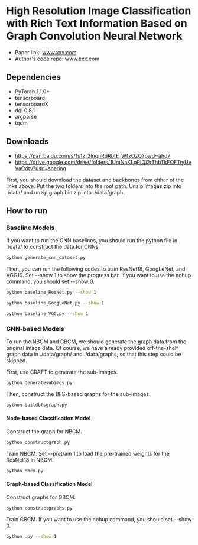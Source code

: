 High Resolution Image Classification with Rich Text Information Based on Graph Convolution Neural Network
============

- Paper link: www.xxx.com
- Author's code repo: www.xxx.com

Dependencies
------------
- PyTorch 1.1.0+
- tensorboard
- tensorboardX
- dgl 0.8.1
- argparse
- tqdm

Downloads
----------

- https://pan.baidu.com/s/1s1z_2lnqnRdRbtE_WfzOzQ?pwd=ahd7
- https://drive.google.com/drive/folders/1UmNaKLqPIQi2rThbTkFOFTtyUeVaCdty?usp=sharing

First, you should download the dataset and backbones from either of the links above. Put the two folders into the root path. Unzip images.zip into ./data/ and unzip graph.bin.zip into ./data/graph.

How to run
----------

### Baseline Models

If you want to run the CNN baselines, you should run the python file in ./data/ to construct the data for CNNs.

```bash
python generate_cnn_dataset.py
```

Then, you can run the following codes to train ResNet18, GoogLeNet, and VGG19. Set --show 1 to show the progress bar. If you want to use the nohup command, you should set --show 0. 

```bash
python baseline_ResNet.py --show 1
```

```bash
python baseline_GoogLeNet.py --show 1
```

```bash
python baseline_VGG.py --show 1
```

### GNN-based Models

To run the NBCM and GBCM, we should generate the graph data from the original image data. Of course, we have already provided off-the-shelf graph
data in ./data/graph/ and ./data/graphs, so that this step could be skipped.  

First, use CRAFT to generate the sub-images.

```bash
python generatesubimgs.py
```
Then, construct the BFS-based graphs for the sub-images.

```bash
python buildbfsgraph.py
```

#### Node-based Classification Model

Construct the graph for NBCM.

```bash
python constructgraph.py
```

Train NBCM. Set --pretrain 1 to load the pre-trained weights for the ResNet18 in NBCM. 

```bash
python nbcm.py
```

#### Graph-based Classification Model

Construct graphs for GBCM.


```bash
python constructgraphs.py
```

Train GBCM. If you want to use the nohup command, you should set --show 0. 

```bash
python .py --show 1
```







